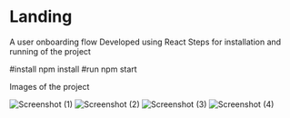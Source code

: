# Landing
A user onboarding flow
Developed using React
Steps for installation and running of the project

#install 
npm install
#run
npm start

Images of the project

![Screenshot (1)](https://user-images.githubusercontent.com/106051990/183232703-8eedf54f-c45a-4394-8103-3e3f7ce6236c.png)
![Screenshot (2)](https://user-images.githubusercontent.com/106051990/183232706-6c35f34f-d4a6-4f81-8f8b-1a7a54b2c785.png)
![Screenshot (3)](https://user-images.githubusercontent.com/106051990/183232709-527f3153-042d-43d8-8723-ff0e9076e56b.png)
![Screenshot (4)](https://user-images.githubusercontent.com/106051990/183232713-a19accda-5f3c-4d3b-9093-d8c62a2d5187.png)
